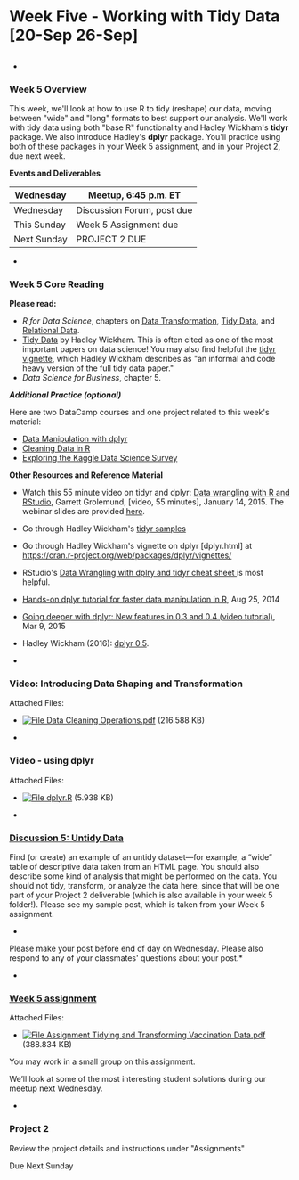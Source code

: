 # Week Five - Working with Tidy Data [20-Sep 26-Sep]

 

## 

- 

  ### Week 5 Overview

  This week, we'll look at how to use R to tidy (reshape) our data, moving between "wide" and "long" formats to best support our analysis.  We'll work with tidy data using both "base R" functionality and Hadley Wickham's **tidyr** package.  We also introduce Hadley's **dplyr** package.  You'll practice using both of these packages in your Week 5 assignment, and in your Project 2, due next week.

  **Events and Deliverables**

  | Wednesday   | Meetup, 6:45 p.m. ET       |
  | ----------- | -------------------------- |
  | Wednesday   | Discussion Forum, post due |
  | This Sunday | Week 5 Assignment due      |
  | Next Sunday | PROJECT 2 DUE              |

- 

  ### Week 5 Core Reading

  **Please read:**

  - *R for Data Science*, chapters on [Data Transformation](https://r4ds.had.co.nz/transform.html), [Tidy Data](https://r4ds.had.co.nz/tidy-data.html), and [Relational Data](https://r4ds.had.co.nz/relational-data.html).
  - [Tidy Data](http://vita.had.co.nz/papers/tidy-data.pdf) by Hadley Wickham. This is often cited as one of the most important papers on data science! You may also find helpful the [tidyr vignette](https://cran.r-project.org/web/packages/tidyr/vignettes/tidy-data.html), which Hadley Wickham describes as "an informal and code heavy version of the full tidy data paper."
  - *Data Science for Business*, chapter 5.

  ***Additional Practice (optional)***

  Here are two DataCamp courses and one project related to this week's material:

  - [Data Manipulation with dplyr](https://www.datacamp.com/courses/data-manipulation-with-dplyr)
  - [Cleaning Data in R](https://www.datacamp.com/courses/data-manipulation-with-dplyr)
  - [Exploring the Kaggle Data Science Survey](https://www.datacamp.com/projects/74)

  **Other Resources and Reference Material**

  - Watch this 55 minute video on tidyr and dplyr:  [Data wrangling with R and RStudio](https://www.rstudio.com/resources/webinars/data-wrangling-with-r-and-rstudio/), Garrett Grolemund, [video, 55 minutes], January 14, 2015. The webinar slides are provided [here](https://github.com/rstudio/webinars/tree/master/05-Data-Wrangling-with-R-and-RStudio).
  - Go through Hadley Wickham's [tidyr samples](http://rpubs.com/m_dev/tidyr-intro-and-demos)
  - Go through Hadley Wickham's vignette on dplyr [dplyr.html] at https://cran.r-project.org/web/packages/dplyr/vignettes/
  - RStudio's [Data Wrangling with dplry and tidyr cheat sheet ](https://www.rstudio.com/wp-content/uploads/2015/02/data-wrangling-cheatsheet.pdf)is most helpful.
  - [Hands-on dplyr tutorial for faster data manipulation in R](http://www.dataschool.io/dplyr-tutorial-for-faster-data-manipulation-in-r/), Aug 25, 2014
  - [Going deeper with dplyr: New features in 0.3 and 0.4 (video tutorial)](http://www.dataschool.io/dplyr-tutorial-part-2/), Mar 9, 2015 
  - Hadley Wickham (2016): [dplyr 0.5](https://blog.rstudio.org/2016/06/27/dplyr-0-5-0/).

- 

  ### Video: Introducing Data Shaping and Transformation

  Attached Files:

  - [![File](https://bbhosted.cuny.edu/images/ci/ng/cal_year_event.gif) Data Cleaning Operations.pdf](https://bbhosted.cuny.edu/bbcswebdav/pid-59525175-dt-content-rid-462120047_1/xid-462120047_1) (216.588 KB) 

  

- 

  ### Video - using dplyr

  Attached Files:

  - [![File](https://bbhosted.cuny.edu/images/ci/ng/cal_year_event.gif) dplyr.R](https://bbhosted.cuny.edu/bbcswebdav/pid-59525176-dt-content-rid-462120048_1/xid-462120048_1) (5.938 KB) 

  

- 

  ### [Discussion 5: Untidy Data](https://bbhosted.cuny.edu/webapps/blackboard/content/launchLink.jsp?course_id=_2010109_1&content_id=_59525177_1&mode=view)

  Find (or create) an example of an untidy dataset—for example, a “wide” table of descriptive data taken from an HTML page. You should also describe some kind of analysis that might be performed on the data. You should not tidy, transform, or analyze the data here, since that will be one part of your Project 2 deliverable (which is also available in your week 5 folder!). Please see my sample post, which is taken from your Week 5 assignment.

  *
  Please make your post before end of day on Wednesday.  Please also respond to any of your classmates' questions about your post.*

  

- 

  ### [Week 5 assignment](https://bbhosted.cuny.edu/webapps/assignment/uploadAssignment?content_id=_59525178_1&course_id=_2010109_1&group_id=&mode=view)

  Attached Files:

  - [![File](https://bbhosted.cuny.edu/images/ci/ng/cal_year_event.gif) Assignment Tidying and Transforming Vaccination Data.pdf](https://bbhosted.cuny.edu/bbcswebdav/pid-59525178-dt-content-rid-466285001_1/xid-466285001_1) (388.834 KB) 

  You may work in a small group on this assignment.

  We’ll look at some of the most interesting student solutions during our meetup next Wednesday.

- 

  ### Project 2

  Review the project details and instructions under "Assignments"

  Due Next Sunday